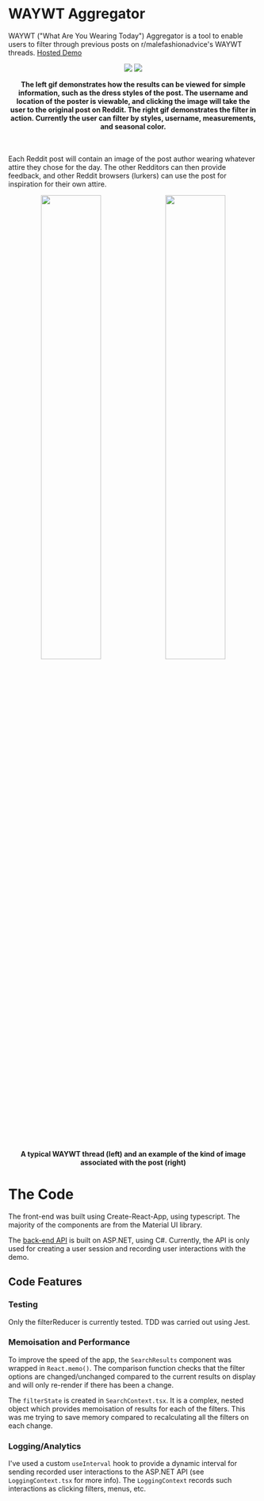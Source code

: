 # WAYWT Aggregator

WAYWT ("What Are You Wearing Today") Aggregator is a tool to enable users to filter through previous posts on r/malefashionadvice's WAYWT threads. [Hosted Demo](https://waywt.netlify.app/)

<p align="center">
  <img src="https://i.imgur.com/4layLOg.gif"  />
    <img src="https://i.imgur.com/OHvNSDF.gif"  />
</p>
<figcaption align = "center"><b>The left gif demonstrates how the results can be viewed for simple information, such as the dress styles of the post. The username and location of the poster is viewable, and clicking the image will take the user to the original post on Reddit.  The right gif demonstrates the filter in action. Currently the user can filter by styles, username, measurements, and seasonal color.</b></figcaption>
<br/><br/>

Each Reddit post will contain an image of the post author wearing whatever attire they chose for the day. The other Redditors can then provide feedback, and other Reddit browsers (lurkers) can use the post for inspiration for their own attire.
<br/>

<p float="middle" align="center">
  <img src="https://i.imgur.com/39Rwuya.png" width="49%" />
  <img src="https://i.imgur.com/136Erhj.jpg" width="49%" /> 
</p>
<figcaption align = "center"><b>A typical WAYWT thread (left) and an example of the kind of image associated with the post (right)</b></figcaption>

# The Code
The front-end was built using Create-React-App, using typescript. The majority of the components are from the Material UI library.

The [back-end API](https://github.com/jimmythecode/waywt-backend) is built on ASP.NET, using C#. Currently, the API is only used for creating a user session and recording user interactions with the demo. 

## Code Features
### Testing
Only the filterReducer is currently tested. TDD was carried out using Jest.
### Memoisation and Performance
To improve the speed of the app, the `SearchResults` component was wrapped in `React.memo()`. The comparison function checks that the filter options are changed/unchanged compared to the current results on display and will only re-render if there has been a change.

The `filterState` is created in `SearchContext.tsx`. It is a complex, nested object which provides memoisation of results for each of the filters. This was me trying to save memory compared to recalculating all the filters on each change.
### Logging/Analytics
I've used a custom `useInterval` hook to provide a dynamic interval for sending recorded user interactions to the ASP.NET API (see `LoggingContext.tsx` for more info). The `LoggingContext` records such interactions as clicking filters, menus, etc.
